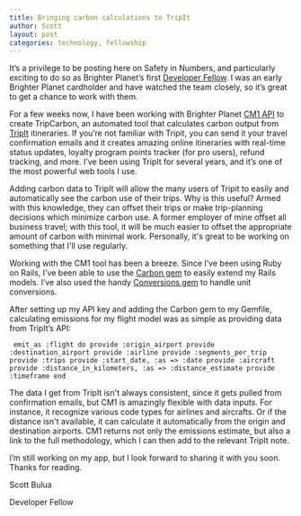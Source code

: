 ```yaml
---
title: Bringing carbon calculations to TripIt
author: Scott
layout: post
categories: technology, fellowship
---
```


It’s a privilege to be posting here on Safety in Numbers, and particularly exciting to do so as Brighter Planet’s first [Developer Fellow](http://brighterplanet.github.com/fellowship.html). I was an early Brighter Planet cardholder and have watched the team closely, so it’s great to get a chance to work with them.
 
For a few weeks now, I have been working with Brighter Planet [CM1 API](http://carbon.brighterplanet.com/) to create TripCarbon, an automated tool that calculates carbon output from [TripIt](http://www.tripit.com) itineraries.  If you’re not familiar with Tripit, you can send it your travel confirmation emails and it creates amazing online itineraries with real-time status updates, loyalty program points tracker (for pro users), refund tracking, and more. I’ve been using TripIt for several years, and it’s one of the most powerful web tools I use.
 
Adding carbon data to TripIt will allow the many users of Tripit to easily and automatically see the carbon use of their trips. Why is this useful? Armed with this knowledge, they can offset their trips or make trip-planning decisions which minimize carbon use. A former employer of mine offset all business travel; with this tool, it will be much easier to offset the appropriate amount of carbon with minimal work. Personally, it's great to be working on something that I'll use regularly.
 
Working with the CM1 tool has been a breeze. Since I’ve been using Ruby on Rails, I’ve been able to use the [Carbon gem](https://github.com/brighterplanet/carbon) to easily extend my Rails models. I’ve also used the handy [Conversions gem](https://github.com/seamusabshere/conversions) to handle unit conversions.
 
After setting up my API key and adding the Carbon gem to my Gemfile, calculating emissions for my flight model was as simple as providing data from TripIt’s API:
 
` emit_as :flight do
    provide :origin_airport
    provide :destination_airport
    provide :airline
    provide :segments_per_trip
    provide :trips
    provide :start_date, :as => :date
    provide :aircraft
    provide :distance_in_kilometers, :as => :distance_estimate
    provide :timeframe
  end`
 
The data I get from TripIt isn't always consistent, since it gets pulled from confirmation emails, but CM1 is amazingly flexible with data inputs. For instance, it recognize various code types for airlines and aircrafts. Or if the distance isn't available, it can calculate it automatically from the origin and destination airports. CM1 returns not only the emissions estimate, but also a link to the full methodology, which I can then add to the relevant TripIt note.

I’m still working on my app, but I look forward to sharing it with you soon. Thanks for reading.

Scott Bulua

Developer Fellow